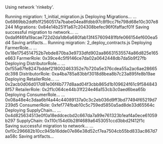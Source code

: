 Using network 'rinkeby'.

Running migration: 1_initial_migration.js
  Deploying Migrations...
  ... 0x6869bb2ddfb1f2560517a7babe04ea8fdbb97c8f9cc7fe798d68e10c307e8244
  Migrations: 0x84e14b251f1a67c204308befec96f0faffacf01f
Saving successful migration to network...
  ... 0xda9f46fa19acae722d2da1db6a680fab13f457609481fbfe066154ef600ea5d4
Saving artifacts...
Running migration: 2_deploy_contracts.js
  Deploying FarmerRole...
  ... 0x18e1754514752b7ebde870ba3e9733dfd902aa86631535574a86d825e165e663
  FarmerRole: 0x39ce4c5f9146ce7da02a0642448db7da5b9f27fb
  Deploying DistributorRole...
  ... 0xf55a67fe8247bddef218002463352e7b720a5e376cdea55a2ac6ae28665dc398
  DistributorRole: 0xa4ba785a83bbf3018d8bea8b7c23a895fe8b19ae
  Deploying RetailerRole...
  ... 0x2acb0d06d017d81e06f4b777d8aad04f3cbb865d1b109624f61c9f5848438f57
  RetailerRole: 0x2f1c064ce44b31f224e46a153cb3c0aed6bea65b
  Deploying ConsumerRole...
  ... 0x08a48e4c3daa6bf4a44c44089137a0c3c2eb036d9ff3bd77494f65219d7239d5
  ConsumerRole: 0xfef774fbab10c5c759ed5850a5ad8de33d65564c
  Deploying SupplyChain...
  ... 0x4d825634513e0f0a18eddcecbd2c667da7a99e761323b1eaf4a0ece61059b297
  SupplyChain: 0x110c154d0b28f4689a6453051ccd3bbd2f412f1c
Saving successful migration to network...
  ... 0xf0c296682b10cc945b16dde07e86e38d52cf7ea7504cb55bd833ac867d7aa58c
Saving artifacts...
